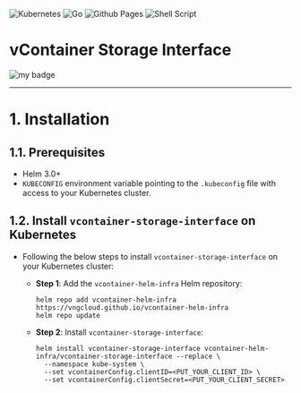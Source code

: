 ![Kubernetes](https://img.shields.io/badge/kubernetes-%23326ce5.svg?style=for-the-badge&logo=kubernetes&logoColor=white) ![Go](https://img.shields.io/badge/go-%2300ADD8.svg?style=for-the-badge&logo=go&logoColor=white) ![Github Pages](https://img.shields.io/badge/github%20pages-121013?style=for-the-badge&logo=github&logoColor=white) ![Shell Script](https://img.shields.io/badge/shell_script-%23121011.svg?style=for-the-badge&logo=gnu-bash&logoColor=white)
# vContainer Storage Interface
![my badge](https://badgen.net/badge/DEV-STAGING/environment/blue?icon=github)
<hr>

# 1. Installation
## 1.1. Prerequisites
- Helm 3.0+
- `KUBECONFIG` environment variable pointing to the `.kubeconfig` file with access to your Kubernetes cluster.

## 1.2. Install `vcontainer-storage-interface` on Kubernetes
- Following the below steps to install `vcontainer-storage-interface` on your Kubernetes cluster:
  - **Step 1**: Add the `vcontainer-helm-infra` Helm repository:
    ```
    helm repo add vcontainer-helm-infra https://vngcloud.github.io/vcontainer-helm-infra
    helm repo update
    ```

  - **Step 2**: Install `vcontainer-storage-interface`:
    ```
    helm install vcontainer-storage-interface vcontainer-helm-infra/vcontainer-storage-interface --replace \
      --namespace kube-system \
      --set vcontainerConfig.clientID=<PUT_YOUR_CLIENT_ID> \
      --set vcontainerConfig.clientSecret=<PUT_YOUR_CLIENT_SECRET>
    ```

